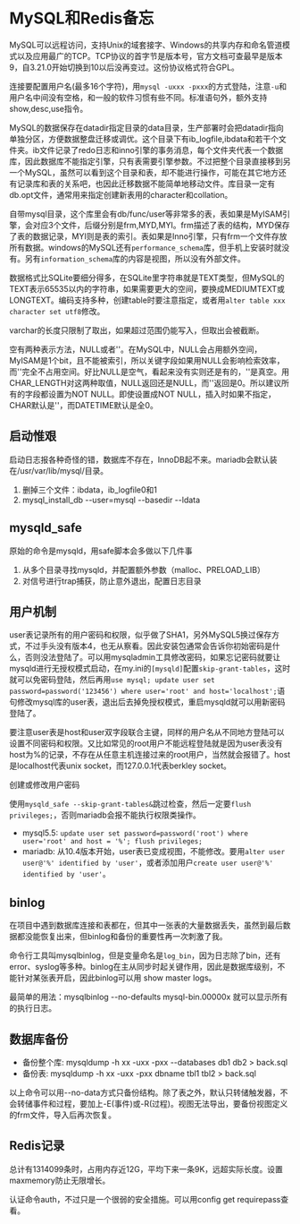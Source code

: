MySQL和Redis备忘
====
MySQL可以远程访问，支持Unix的域套接字、Windows的共享内存和命名管道模式以及应用最广的TCP。TCP协议的首字节是版本号，官方文档可查最早是版本9，自3.21.0开始切换到10以后没再变过。这份协议格式符合GPL。

连接要配置用户名(最多16个字符)，用`mysql -uxxx -pxxx`的方式登陆，注意`-u`和用户名中间没有空格，和一般的软件习惯有些不同。标准语句外，额外支持show,desc,use指令。

MySQL的数据保存在datadir指定目录的data目录，生产部署时会把datadir指向单独分区，方便数据整盘迁移或调优。这个目录下有ib_logfile,ibdata和若干个文件夹。ib文件记录了redo日志和inno引擎的事务消息，每个文件夹代表一个数据库，因此数据库不能指定引擎，只有表需要引擎参数。不过把整个目录直接移到另一个MySQL，虽然可以看到这个目录和表，却不能进行操作，可能在其它地方还有记录库和表的关系吧，也因此迁移数据不能简单地移动文件。库目录一定有db.opt文件，通常用来指定创建新表用的character和collation。

自带mysql目录，这个库里会有db/func/user等非常多的表，表如果是MyISAM引擎，会对应3个文件，后缀分别是frm,MYD,MYI。frm描述了表的结构，MYD保存了表的数据记录，MYI则是表的索引。表如果是Inno引擎，只有frm一个文件存放所有数据。windows的MySQL还有`performance_schema`库，但手机上安装时就没有。另有`information_schema`库的内容是视图，所以没有外部文件。

数据格式比SQLite要细分得多，在SQLite里字符串就是TEXT类型，但MySQL的TEXT表示65535以内的字符串，如果需要更大的空间，要换成MEDIUMTEXT或LONGTEXT。编码支持多种，创建table时要注意指定，或者用`alter table xxx character set utf8`修改。

varchar的长度只限制了取出，如果超过范围仍能写入，但取出会被截断。

空有两种表示方法，NULL或者''。在MySQL中，NULL会占用额外空间，MyISAM是1个bit，且不能被索引，所以关键字段如果用NULL会影响检索效率，而''完全不占用空间。好比NULL是空气，看起来没有实则还是有的，''是真空。用CHAR_LENGTH对这两种取值，NULL返回还是NULL，而''返回是0。所以建议所有的字段都设置为NOT NULL。即使设置成NOT NULL，插入时如果不指定，CHAR默认是''，而DATETIME默认是全0。

启动惟艰
--
启动日志报各种奇怪的错，数据库不存在，InnoDB起不来。mariadb会默认装在/usr/var/lib/mysql/目录。

1. 删掉三个文件：ibdata，ib_logfile0和1
2. mysql_install_db --user=mysql --basedir --ldata

mysqld_safe
--
原始的命令是mysqld，用safe脚本会多做以下几件事

1. 从多个目录寻找mysqld，并配置额外参数（malloc、PRELOAD_LIB）
2. 对信号进行trap捕获，防止意外退出，配置日志目录

用户机制
--
user表记录所有的用户密码和权限，似乎做了SHA1，另外MySQL5换过保存方式，不过手头没有版本4，也无从察看。因此安装包通常会告诉你初始密码是什么，否则没法登陆了。可以用mysqladmin工具修改密码，如果忘记密码就要让mysqld进行无授权模式启动，在my.ini的`[mysqld]`配置`skip-grant-tables`，这时就可以免密码登陆，然后再用`use mysql; update user set password=password('123456') where user='root' and host='localhost';`语句修改mysql库的user表，退出后去掉免授权模式，重启mysqld就可以用新密码登陆了。

要注意user表是host和user双字段联合主键，同样的用户名从不同地方登陆可以设置不同密码和权限。又比如常见的root用户不能远程登陆就是因为user表没有host为%的记录，不存在从任意主机连接过来的root用户，当然就会报错了。host是localhost代表unix socket，而127.0.0.1代表berkley socket。

创建或修改用户密码

使用`mysqld_safe --skip-grant-tables&`跳过检查，然后一定要`flush privileges;`，否则mariadb会报不能执行权限类操作。

* mysql5.5: `update user set password=password('root') where user='root' and host = '%'; flush privileges;`
* mariadb: 从10.4版本开始，user表已变成视图，不能修改。要用`alter user user@'%' identified by 'user'`，或者添加用户`create user user@'%' identified by 'user'`。

binlog
--
在项目中遇到数据库连接和表都在，但其中一张表的大量数据丢失，虽然到最后数据都没能恢复出来，但binlog和备份的重要性再一次刺激了我。

命令行工具叫mysqlbinlog，但是变量命名是`log_bin`，因为日志除了bin，还有error、syslog等多种。binlog在主从同步时起关键作用，因此是数据库级别，不能针对某张表开启，因此binlog可以用 show master logs。

最简单的用法：mysqlbinlog --no-defaults mysql-bin.00000x 就可以显示所有的执行日志。

数据库备份
--
* 备份整个库: mysqldump -h xx -uxx -pxx --databases db1 db2 > back.sql
* 备份表: mysqldump -h xx -uxx -pxx dbname tbl1 tbl2 > back.sql

以上命令可以用--no-data方式只备份结构。除了表之外，默认只转储触发器，不会转储事件和过程，要加上-E(事件)或-R(过程)。视图无法导出，要备份视图定义的frm文件，导入后再次恢复。

Redis记录
--
总计有1314099条时，占用内存近12G，平均下来一条9K，远超实际长度。设置 maxmemory防止无限增长。

认证命令auth，不过只是一个很弱的安全措施。可以用config get requirepass查看。